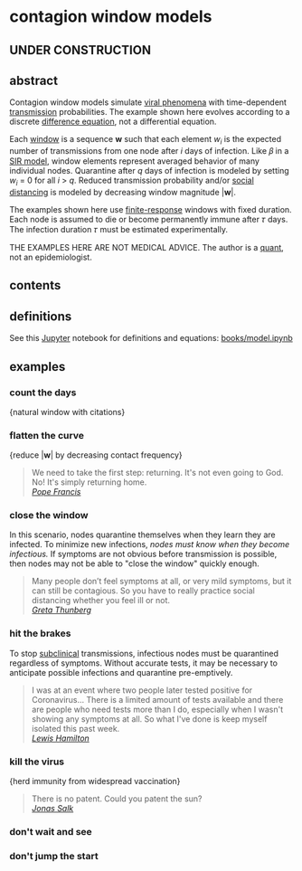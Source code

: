 # contagion window models

## UNDER CONSTRUCTION


## abstract

Contagion window models simulate [viral phenomena] with time-dependent [transmission] probabilities. The example shown here evolves according to a discrete [difference equation], not a differential equation.

Each [window] is a sequence **w** such that each element <i>w<sub>i</sub></i> is the expected number of transmissions from one node after *i* days of infection. Like 𝛽 in a [SIR model], window elements represent averaged behavior of many individual nodes. Quarantine after *q* days of infection is modeled by setting <i>w<sub>i</sub></i> = 0 for all *i* &gt; *q*. Reduced transmission probability and/or [social distancing] is modeled by decreasing window magnitude |**w**|.

The examples shown here use [finite-response] windows with fixed duration. Each node is assumed to die or become permanently immune after 𝜏 days. The infection duration 𝜏 must be estimated experimentally.

THE EXAMPLES HERE ARE NOT MEDICAL ADVICE. The author is a [quant], not an epidemiologist.

[viral phenomena]: https://en.wikipedia.org/wiki/Viral_phenomenon
[transmission]: https://en.wikipedia.org/wiki/Transmission_(medicine)
[difference equation]: https://en.wikipedia.org/wiki/Recurrence_relation
[window]: https://en.wikipedia.org/wiki/Window_function
[SIR model]: https://en.wikipedia.org/wiki/Compartmental_models_in_epidemiology
[social distancing]: https://en.wikipedia.org/wiki/Social_distancing
[finite-response]: https://en.wikipedia.org/wiki/Finite_impulse_response
[quant]: https://en.wikipedia.org/wiki/Quantitative_analysis_(finance)


## contents


## definitions

See this [Jupyter] notebook for definitions and equations: [books/model.ipynb]

[Jupyter]: https://jupyter.org/
[books/model.ipynb]: books/model.ipynb


## examples

### count the days

{natural window with citations}

### flatten the curve

{reduce |**w**| by decreasing contact frequency}

<blockquote>
We need to take the first step: returning. It's not even going to God. No! It's simply returning home.
<br>
<cite>
<a href="https://www.youtube.com/watch?v=IlbXjPE55Fc">
Pope Francis</a>
</cite>
</blockquote>

### close the window

In this scenario, nodes quarantine themselves when they learn they are infected. To minimize new infections, *nodes must know when they become infectious.* If symptoms are not obvious before transmission is possible, then nodes may not be able to "close the window" quickly enough.

<blockquote>
Many people don’t feel symptoms at all, or very mild symptoms, but it can still be contagious. So you have to really practice social distancing whether you feel ill or not.<br>
<cite>
<a href="https://www.newscientist.com/article/2238364-greta-thunberg-says-she-may-have-had-covid-19-and-has-self-isolated/#ixzz6HwUUMKx4">
Greta Thunberg</a>
</cite>
</blockquote>

### hit the brakes

To stop [subclinical] transmissions, infectious nodes must be quarantined regardless of symptoms. Without accurate tests, it may be necessary to anticipate possible infections and quarantine pre-emptively.

<blockquote>
I was at an event where two people later tested positive for Coronavirus... There is a limited amount of tests available and there are people who need tests more than I do, especially when I wasn't showing any symptoms at all. So what I've done is keep myself isolated this past week.<br>
<cite>
<a href="https://twitter.com/LewisHamilton/status/1241294407942516736/photo/1">Lewis Hamilton</a>
</cite>
</blockquote>

[subclinical]: https://en.wikipedia.org/wiki/Subclinical_infection

### kill the virus

{herd immunity from widespread vaccination}

<blockquote>
There is no patent. Could you patent the sun?<br>
<cite>
<a href="https://en.wikiquote.org/wiki/Jonas_Salk">
Jonas Salk</a>
</cite>
</blockquote>

### don't wait and see

### don't jump the start




